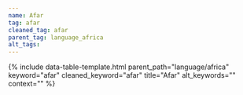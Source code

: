 ```yaml
---
name: Afar
tag: afar
cleaned_tag: afar
parent_tag: language_africa
alt_tags: 
---
```


{% include data-table-template.html 
  parent_path="language/africa" 
  keyword="afar" 
  cleaned_keyword="afar" 
  title="Afar"
  alt_keywords=""
  context=""
%}

